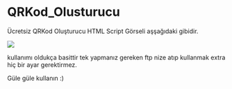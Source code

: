 # QRKod_Olusturucu
Ücretsiz QRKod Oluşturucu HTML Script
Görseli aşşağıdaki gibidir.

<img src="http://img.web.tr/images/2016/12/11/QRKod60f29.png" border="0">

kullanımı oldukça basittir tek yapmanız gereken ftp nize atıp kullanmak extra hiç bir ayar gerektirmez.

Güle güle kullanın :)
